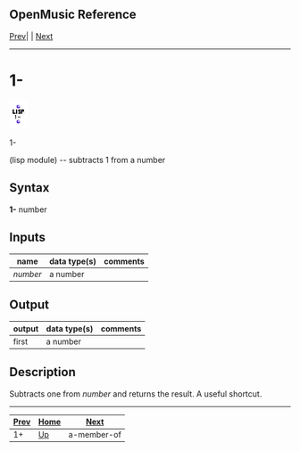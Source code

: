 OpenMusic Reference  
---  
[Prev](plus1)| | [Next](a-member-of)  
  
* * *

# 1-

![](figures/functions/lisp/minus1.png)

  
  
1-  
  
(lisp module) \-- subtracts 1 from a number  

## Syntax

   **1-**  number  

## Inputs

name| data type(s)| comments  
---|---|---  
  _number_ |  a number|  
  
## Output

output| data type(s)| comments  
---|---|---  
first| a number|  
  
## Description

Subtracts one from  _number_  and returns the result. A useful shortcut.

* * *

[Prev](plus1)| [Home](index)| [Next](a-member-of)  
---|---|---  
1+| [Up](funcref.main)| a-member-of

